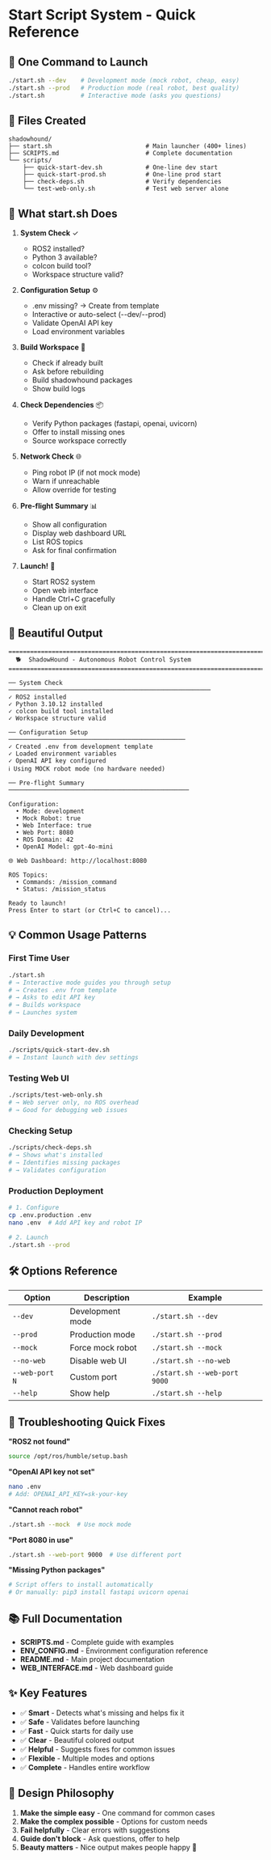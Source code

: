 # Start Script System - Quick Reference

## 🚀 One Command to Launch

```bash
./start.sh --dev    # Development mode (mock robot, cheap, easy)
./start.sh --prod   # Production mode (real robot, best quality)
./start.sh          # Interactive mode (asks you questions)
```

## 📁 Files Created

```
shadowhound/
├── start.sh                          # Main launcher (400+ lines)
├── SCRIPTS.md                        # Complete documentation
└── scripts/
    ├── quick-start-dev.sh            # One-line dev start
    ├── quick-start-prod.sh           # One-line prod start
    ├── check-deps.sh                 # Verify dependencies
    └── test-web-only.sh              # Test web server alone
```

## 🎯 What start.sh Does

1. **System Check** ✓
   - ROS2 installed?
   - Python 3 available?
   - colcon build tool?
   - Workspace structure valid?

2. **Configuration Setup** ⚙️
   - .env missing? → Create from template
   - Interactive or auto-select (--dev/--prod)
   - Validate OpenAI API key
   - Load environment variables

3. **Build Workspace** 🔨
   - Check if already built
   - Ask before rebuilding
   - Build shadowhound packages
   - Show build logs

4. **Check Dependencies** 📦
   - Verify Python packages (fastapi, openai, uvicorn)
   - Offer to install missing ones
   - Source workspace correctly

5. **Network Check** 🌐
   - Ping robot IP (if not mock mode)
   - Warn if unreachable
   - Allow override for testing

6. **Pre-flight Summary** 📊
   - Show all configuration
   - Display web dashboard URL
   - List ROS topics
   - Ask for final confirmation

7. **Launch!** 🚀
   - Start ROS2 system
   - Open web interface
   - Handle Ctrl+C gracefully
   - Clean up on exit

## 🎨 Beautiful Output

```
============================================================================
  🐕  ShadowHound - Autonomous Robot Control System
============================================================================

── System Check ────────────────────────────────────────────────────────
✓ ROS2 installed
✓ Python 3.10.12 installed
✓ colcon build tool installed
✓ Workspace structure valid

── Configuration Setup ─────────────────────────────────────────────────
✓ Created .env from development template
✓ Loaded environment variables
✓ OpenAI API key configured
ℹ Using MOCK robot mode (no hardware needed)

── Pre-flight Summary ──────────────────────────────────────────────────

Configuration:
  • Mode: development
  • Mock Robot: true
  • Web Interface: true
  • Web Port: 8080
  • ROS Domain: 42
  • OpenAI Model: gpt-4o-mini

🌐 Web Dashboard: http://localhost:8080

ROS Topics:
  • Commands: /mission_command
  • Status: /mission_status

Ready to launch!
Press Enter to start (or Ctrl+C to cancel)...
```

## 💡 Common Usage Patterns

### First Time User
```bash
./start.sh
# → Interactive mode guides you through setup
# → Creates .env from template
# → Asks to edit API key
# → Builds workspace
# → Launches system
```

### Daily Development
```bash
./scripts/quick-start-dev.sh
# → Instant launch with dev settings
```

### Testing Web UI
```bash
./scripts/test-web-only.sh
# → Web server only, no ROS overhead
# → Good for debugging web issues
```

### Checking Setup
```bash
./scripts/check-deps.sh
# → Shows what's installed
# → Identifies missing packages
# → Validates configuration
```

### Production Deployment
```bash
# 1. Configure
cp .env.production .env
nano .env  # Add API key and robot IP

# 2. Launch
./start.sh --prod
```

## 🛠️ Options Reference

| Option | Description | Example |
|--------|-------------|---------|
| `--dev` | Development mode | `./start.sh --dev` |
| `--prod` | Production mode | `./start.sh --prod` |
| `--mock` | Force mock robot | `./start.sh --mock` |
| `--no-web` | Disable web UI | `./start.sh --no-web` |
| `--web-port N` | Custom port | `./start.sh --web-port 9000` |
| `--help` | Show help | `./start.sh --help` |

## 🔧 Troubleshooting Quick Fixes

**"ROS2 not found"**
```bash
source /opt/ros/humble/setup.bash
```

**"OpenAI API key not set"**
```bash
nano .env
# Add: OPENAI_API_KEY=sk-your-key
```

**"Cannot reach robot"**
```bash
./start.sh --mock  # Use mock mode
```

**"Port 8080 in use"**
```bash
./start.sh --web-port 9000  # Use different port
```

**"Missing Python packages"**
```bash
# Script offers to install automatically
# Or manually: pip3 install fastapi uvicorn openai
```

## 📚 Full Documentation

- **SCRIPTS.md** - Complete guide with examples
- **ENV_CONFIG.md** - Environment configuration reference
- **README.md** - Main project documentation
- **WEB_INTERFACE.md** - Web dashboard guide

## ✨ Key Features

- ✅ **Smart** - Detects what's missing and helps fix it
- ✅ **Safe** - Validates before launching
- ✅ **Fast** - Quick starts for daily use
- ✅ **Clear** - Beautiful colored output
- ✅ **Helpful** - Suggests fixes for common issues
- ✅ **Flexible** - Multiple modes and options
- ✅ **Complete** - Handles entire workflow

## 🎯 Design Philosophy

1. **Make the simple easy** - One command for common cases
2. **Make the complex possible** - Options for custom needs
3. **Fail helpfully** - Clear errors with suggestions
4. **Guide don't block** - Ask questions, offer to help
5. **Beauty matters** - Nice output makes people happy 🎨
